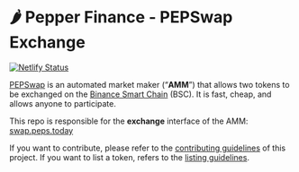 # 🌶️ Pepper Finance - PEPSwap Exchange

[![Netlify Status](https://api.netlify.com/api/v1/badges/c6ef7e73-4a84-410d-83b0-b89326787dff/deploy-status)](https://app.netlify.com/sites/swap-master/deploys)

[PEPSwap](https://swap.peps.today/) is an automated market maker (“**AMM**”) that allows two tokens to be exchanged on the [Binance Smart Chain](https://www.binance.org/en/smartChain) (BSC). It is fast, cheap, and allows anyone to participate.

This repo is responsible for the **exchange** interface of the AMM: [swap.peps.today](https://swap.peps.today/)

If you want to contribute, please refer to the [contributing guidelines](./CONTRIBUTING.md) of this project.
If you want to list a token, refers to the [listing guidelines](./listing.md).
